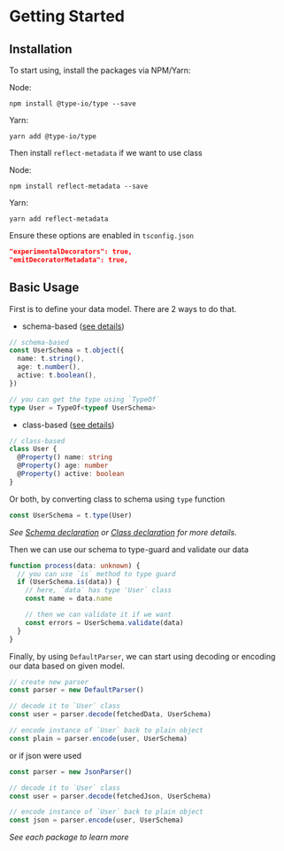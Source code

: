 # Getting Started

## Installation

To start using, install the packages via NPM/Yarn:

Node:

```
npm install @type-io/type --save
```

Yarn:

```
yarn add @type-io/type
```

Then install `reflect-metadata` if we want to use class

Node:

```
npm install reflect-metadata --save
```

Yarn:

```
yarn add reflect-metadata
```

Ensure these options are enabled in `tsconfig.json`

```json
"experimentalDecorators": true,
"emitDecoratorMetadata": true,
```

## Basic Usage

First is to define your data model. There are 2 ways to do that.

- schema-based ([see details](03-schema.md))

```ts
// schema-based
const UserSchema = t.object({
  name: t.string(),
  age: t.number(),
  active: t.boolean(),
})

// you can get the type using `TypeOf`
type User = TypeOf<typeof UserSchema>
```

- class-based ([see details](04-class.md))

```ts
// class-based
class User {
  @Property() name: string
  @Property() age: number
  @Property() active: boolean
}
```

Or both, by converting class to schema using `type` function

```ts
const UserSchema = t.type(User)
```

_See [Schema declaration](03-schema.md) or [Class declaration](04-class.md) for more details._

Then we can use our schema to type-guard and validate our data

```ts
function process(data: unknown) {
  // you can use `is` method to type guard
  if (UserSchema.is(data)) {
    // here, `data` has type 'User` class
    const name = data.name

    // then we can validate it if we want
    const errors = UserSchema.validate(data)
  }
}
```

Finally, by using `DefaultParser`, we can start using decoding or encoding our data based on given model.

```ts
// create new parser
const parser = new DefaultParser()

// decode it to `User` class
const user = parser.decode(fetchedData, UserSchema)

// encode instance of `User` back to plain object
const plain = parser.encode(user, UserSchema)
```

or if json were used

```ts
const parser = new JsonParser()

// decode it to `User` class
const user = parser.decode(fetchedJson, UserSchema)

// encode instance of `User` back to plain object
const json = parser.encode(user, UserSchema)
```

_See each package to learn more_
